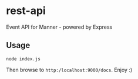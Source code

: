# rest-api
Event API for Manner - powered by Express

## Usage
`node index.js`

Then browse to `http:/localhost:9000/docs`. Enjoy :)
